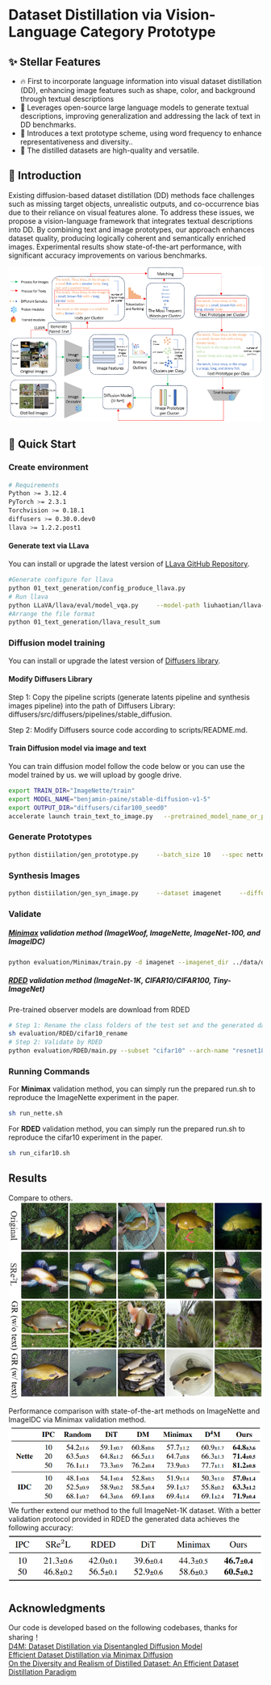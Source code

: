 # Dataset Distillation via Vision-Language Category Prototype

## ✨ Stellar Features
- 🔥 First to incorporate language information into visual dataset distillation (DD), enhancing image features such as shape, color, and background through textual descriptions
- 🧠 Leverages open-source large language models to generate textual descriptions, improving generalization and addressing the lack of text in DD benchmarks.
- 📝 Introduces a text prototype scheme, using word frequency to enhance representativeness and diversity..
- 🎯 The distilled datasets are high-quality and versatile.

## 📖 Introduction
Existing diffusion-based dataset distillation (DD) methods face challenges such as missing target objects, unrealistic outputs, and co-occurrence bias due to their reliance on visual features alone. To address these issues, we propose a vision-language framework that integrates textual descriptions into DD.
By combining text and image prototypes, our approach enhances dataset quality, producing logically coherent and semantically enriched images. Experimental results show state-of-the-art performance, with significant accuracy improvements on various benchmarks.

![Overview of D⁴M](figure/overview.png)

## 🚀 Quick Start

### Create environment
```sh
# Requirements
Python >= 3.12.4
PyTorch >= 2.3.1
Torchvision >= 0.18.1
diffusers >= 0.30.0.dev0
llava >= 1.2.2.post1
```
#### Generate text via LLava
You can install or upgrade the latest version of [LLava GitHub Repository](https://github.com/LLava).
```sh
#Generate configure for llava
python 01_text_generation/config_produce_llava.py
# Run llava
python LLaVA/llava/eval/model_vqa.py     --model-path liuhaotian/llava-v1.5-7b     --question-file     output.json      --image-folder    ImageNette/train     --answers-file   answer-file-our.jsonl
#Arrange the file format
python 01_text_generation/llava_result_sum
```
### Diffusion model training
You can install or upgrade the latest version of [Diffusers library](https://github.com/huggingface/diffusers/tree/main).

#### Modify Diffusers Library


Step 1: Copy the pipeline scripts (generate latents pipeline and synthesis images pipeline) into the path of Diffusers Library: diffusers/src/diffusers/pipelines/stable_diffusion.

Step 2: Modify Diffusers source code according to scripts/README.md.

#### Train Diffusion model via image and text
You can train diffusion model follow the code below or you can use the model trained by us. we will upload by google drive.
```sh
export TRAIN_DIR="ImageNette/train"
export MODEL_NAME="benjamin-paine/stable-diffusion-v1-5"
export OUTPUT_DIR="diffusers/cifar100_seed0"
accelerate launch train_text_to_image.py   --pretrained_model_name_or_path=$MODEL_NAME   --train_data_dir=$TRAIN_DIR   --use_ema   --resolution=512 --center_crop --random_flip   --train_batch_size=8   --gradient_accumulation_steps=4   --gradient_checkpointing   --mixed_precision="fp16"      --learning_rate=1e-05   --max_grad_norm=1   --lr_scheduler="constant" --lr_warmup_steps=0   --output_dir=${OUTPUT_DIR} --num_train_epochs 8 --validation_epochs 2 --seed 0 --checkpoints_total_limit 2 --checkpointing_steps 500
```

### Generate Prototypes

```sh
python distiilation/gen_prototype.py     --batch_size 10   --spec nette   --contamination 0.1  --data_dir ~/ImageNette/    --dataset imagenet     --diffusion_checkpoints_path ~/diffusers/ImageNette_seed0     --ipc 10     --km_expand 1     --label_file_path distiilation/label-prompt/class_nette.txt     --save_prototype_path ./prototypes     --seed 0 --metajson_file ~/ImageNette/train/metadata.jsonl --threshold 0.7 --tpk 30
```

### Synthesis Images
```sh
python distiilation/gen_syn_image.py     --dataset imagenet     --diffusion_checkpoints_path ~/diffusers/ImageNette_seed0     --guidance_scale 10     --strength 0.7     --ipc 10     --km_expand 1     --label_file_path distiilation/label-prompt/class_nette.txt     --prototype_path prototypes/nette-ipc10-0.7-30-kmexpand1.json     --save_init_image_path ../data/distilled_data-imagenet-nette-ipc10-0.7-30/     --text_prototype nette_text/text_10_0.7_30.json     --seed 0
```

### Validate
##### [Minimax](https://github.com/vimar-gu/MinimaxDiffusion) validation method (ImageWoof, ImageNette, ImageNet-100, and ImageIDC)
```sh
python evaluation/Minimax/train.py -d imagenet --imagenet_dir ../data/distilled_data-imagenet-nette-ipc10-0.7-30/imagenet_ipc10_10_s0.7_g10.0_kmexpand1_seed0/ ~/ImageNette/ -n resnet_ap --nclass 10 --norm_type instance --ipc 10 --tag test --slct_type random --repeat 3 --spec nette --seed 0
```
##### [RDED](https://github.com/LINs-lab/RDED) validation method (ImageNet-1K, CIFAR10/CIFAR100, Tiny-ImageNet)
Pre-trained observer models are download from RDED
```sh 
# Step 1: Rename the class folders of the test set and the generated data to the format "00000", "00001", "00002", etc.
sh evaluation/RDED/cifar10_rename
# Step 2: Validate by RDED
python evaluation/RDED/main.py --subset "cifar10" --arch-name "resnet18_modified" --factor 1 --num-crop 5 --mipc 300 --ipc 10 --stud-name "resnet18_modified" --re-epochs 500 --syn-data-path cifar10/distilled_data-cifar10-cifar10-ipc10-0.9-30-con_0.0/cifar10_ipc10_10_s0.7_g10.0_kmexpand1_seed0 
```


### Running Commands

For **Minimax** validation method, you can simply run the prepared run.sh to reproduce the ImageNette experiment in the paper.
```sh
sh run_nette.sh
```


For **RDED** validation method, you can simply run the prepared run.sh to reproduce the cifar10 experiment in the paper.
```sh
sh run_cifar10.sh
```
## Results
Compare to others.<br>
![Overview of D⁴M](figure/visualation.png)<br>

Performance comparison with state-of-the-art methods on ImageNette and ImageIDC via Minimax validation method.<br>
![Overview of D⁴M](figure/ImageNette.png)<br>
We further extend our method to the full ImageNet-1K dataset. With a better validation protocol provided in RDED the generated data achieves the following accuracy:<br>
![Overview of D⁴M](figure/Image1K.png)<br>
## Acknowledgments
Our code is developed based on the following codebases, thanks for sharing！<br>
[D4M: Dataset Distillation via Disentangled Diffusion Model](https://github.com/suduo94/D4M?tab=readme-ov-file#-acknowledgments)<br>
[Efficient Dataset Distillation via Minimax Diffusion](https://github.com/vimar-gu/MinimaxDiffusion)<br>
[On the Diversity and Realism of Distilled Dataset: An Efficient Dataset Distillation Paradigm](https://github.com/LINs-lab/RDED)